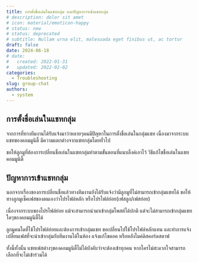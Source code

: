 ```yaml
---
title: การตั้งชื่อเล่นในแชทกลุ่ม และปัญหาการเข้าแชทกลุ่ม
# description: dolor sit amet
# icon: material/emoticon-happy
# status: new
# status: deprecated
# subtitle: Nullam urna elit, malesuada eget finibus ut, ac tortor
draft: false 
date: 2024-06-18 
# date:
#   created: 2022-01-31
#   updated: 2022-02-02
categories:
  - Troubleshooting
slug: group-chat
authors:
  - system
---
```


<!-- more -->
## การตั้งชื่อเล่นในแชทกลุ่ม
จากการที่ทางทีมงานได้รับแจ้งมาว่าหลายๆคนมีปัญหาในการตั้งชื่อเล่นในกลุ่มแชท เนื่องมาจากระบบแชทของคอมมูนิตี้ มีความแตกต่างจากแชทกลุ่มโดยทั่วไป 

ขอให้ลูกมูที่ต้องการเปลี่ยนชื่อเล่นในแชทกลุ่มทำตามขั้นตอนที่แนบลิ้งค์เอาไว้ วิธีแก้ไขชื่อเล่นในแชทคอมมูนิตี้

## ปัญหาการเข้าแชทกลุ่ม
นอกจากเรื่องของการเปลี่ยนชื่อแล้วทางทีมงานยังได้รับแจ้งว่ามีลูกมูที่ไม่สามารถเข้ากลุ่มแชทได้ ขอให้ทางลูกมูเช็คเฟสของตนเองว่าโปรไฟล์หลัก หรือโปรไฟล์ย่อย(เฟสลูก/เฟสย่อย)

เนื่องจากระบบของโปรไฟล์ย่อย แม้จะสามารถนำมาเข้ากลุ่มโพสต์ได้ปกติ แต่จะไม่สามารถเข้ากลุ่มแชทใดๆของคอมมูนิตี้ได้

ลูกมูคนใดที่ใช้โปรไฟล์ย่อยและต้องการเข้ากลุ่มแชท ขอเปลี่ยนไปใช้โปรไฟล์หลักแทน และทำการแจ้งเปลี่ยนเฟสที่จะนำเข้ากลุ่มกับทีมงานได้ในห้อง ⁠⁠แจ้งแก้ไขดอค หรือหลังไมค์ดิสคอร์ดสตาฟ

ทั้งนี้ทั้งนั้น แชทเฟสต่างๆของคอมมูนิตี้ไม่ได้บังคับว่าจะต้องเข้าทุกคน หากใครไม่สะดวกใจสามารถเลือกที่จะไม่เข้าร่วมได้


